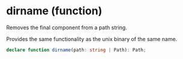 <!-- INPUT:
/**
 * Removes the final component from a path string.
 *
 * Provides the same functionality as the unix binary of the same name.
 */
declare function dirname(path: string | Path): Path;

-->
# dirname (function)

Removes the final component from a path string.

Provides the same functionality as the unix binary of the same name.

```ts
declare function dirname(path: string | Path): Path;
```

<!-- OUTPUT.frontmatter:
null
-->
<!-- OUTPUT.warnings:
[]
-->
